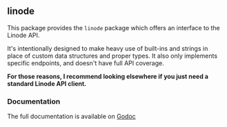 ## linode

This package provides the `linode` package which offers
an interface to the Linode API.

It's intentionally designed to make heavy use of built-ins and strings
in place of custom data structures and proper types. It also only implements
specific endpoints, and doesn't have full API coverage.

**For those reasons, I recommend looking elsewhere if you just need
a standard Linode API client.**

### Documentation

The full documentation is available on [Godoc](http://godoc.org/github.com/pearkes/linode)

